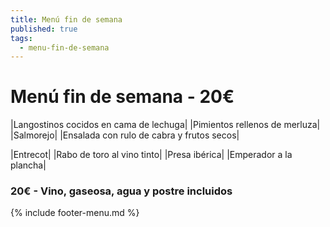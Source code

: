 ```yaml
---
title: Menú fin de semana
published: true
tags:
  - menu-fin-de-semana
---
```


# Menú fin de semana - 20€

|Langostinos cocidos en cama de lechuga|
|Pimientos rellenos de merluza|
|Salmorejo|
|Ensalada con rulo de cabra y frutos secos|


|Entrecot|
|Rabo de toro al vino tinto|
|Presa ibérica|
|Emperador a la plancha|


### 20€ - Vino, gaseosa, agua y postre incluidos


{% include footer-menu.md %}